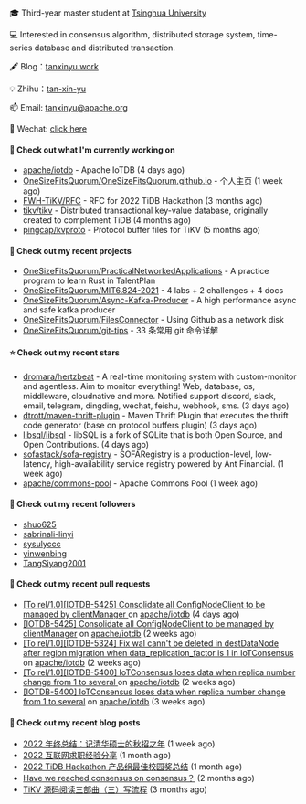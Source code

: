 🎓 Third-year master student at [Tsinghua University](https://www.tsinghua.edu.cn/)

💻 Interested in consensus algorithm, distributed storage system, time-series database and distributed transaction.

🖋 Blog：[tanxinyu.work](https://tanxinyu.work)

💡 Zhihu：[tan-xin-yu](https://www.zhihu.com/people/tan-xin-yu-22)

📫 Email: [tanxinyu@apache.org](mailto:tanxinyu@apache.org)

💬 Wechat: [click here](https://github.com/LebronAl/LebronAl/issues/1)

#### 👷 Check out what I'm currently working on

- [apache/iotdb](https://github.com/apache/iotdb) - Apache IoTDB (4 days ago)
- [OneSizeFitsQuorum/OneSizeFitsQuorum.github.io](https://github.com/OneSizeFitsQuorum/OneSizeFitsQuorum.github.io) - 个人主页 (1 week ago)
- [FWH-TiKV/RFC](https://github.com/FWH-TiKV/RFC) - RFC for 2022 TiDB Hackathon (3 months ago)
- [tikv/tikv](https://github.com/tikv/tikv) - Distributed transactional key-value database, originally created to complement TiDB (4 months ago)
- [pingcap/kvproto](https://github.com/pingcap/kvproto) - Protocol buffer files for TiKV (5 months ago)

#### 🌱 Check out my recent projects

- [OneSizeFitsQuorum/PracticalNetworkedApplications](https://github.com/OneSizeFitsQuorum/PracticalNetworkedApplications) - A practice program to learn Rust in TalentPlan
- [OneSizeFitsQuorum/MIT6.824-2021](https://github.com/OneSizeFitsQuorum/MIT6.824-2021) - 4 labs &#43; 2 challenges &#43; 4 docs
- [OneSizeFitsQuorum/Async-Kafka-Producer](https://github.com/OneSizeFitsQuorum/Async-Kafka-Producer) - A high performance async and safe kafka producer
- [OneSizeFitsQuorum/FilesConnector](https://github.com/OneSizeFitsQuorum/FilesConnector) - Using Github as a network disk
- [OneSizeFitsQuorum/git-tips](https://github.com/OneSizeFitsQuorum/git-tips) - 33 条常用 git 命令详解

#### ⭐ Check out my recent stars

- [dromara/hertzbeat](https://github.com/dromara/hertzbeat) - A real-time monitoring system with custom-monitor and agentless. Aim to monitor everything!  Web, database, os, middleware, cloudnative and more. Notified support discord, slack, email, telegram, dingding, wechat, feishu, webhook, sms. (3 days ago)
- [dtrott/maven-thrift-plugin](https://github.com/dtrott/maven-thrift-plugin) - Maven Thrift Plugin that executes the thrift code generator (base on protocol buffers plugin) (3 days ago)
- [libsql/libsql](https://github.com/libsql/libsql) - libSQL is a fork of SQLite that is both Open Source, and Open Contributions. (4 days ago)
- [sofastack/sofa-registry](https://github.com/sofastack/sofa-registry) - SOFARegistry is a production-level, low-latency, high-availability service registry powered by Ant Financial.  (1 week ago)
- [apache/commons-pool](https://github.com/apache/commons-pool) - Apache Commons Pool (1 week ago)

#### 👯 Check out my recent followers

- [shuo625](https://github.com/shuo625)
- [sabrinali-linyi](https://github.com/sabrinali-linyi)
- [sysulyccc](https://github.com/sysulyccc)
- [yinwenbing](https://github.com/yinwenbing)
- [TangSiyang2001](https://github.com/TangSiyang2001)

#### 🔨 Check out my recent pull requests

- [[To rel/1.0][IOTDB-5425] Consolidate all ConfigNodeClient to be managed by clientManager ](https://github.com/apache/iotdb/pull/8911) on [apache/iotdb](https://github.com/apache/iotdb) (4 days ago)
- [[IOTDB-5425] Consolidate all ConfigNodeClient to be managed by clientManager](https://github.com/apache/iotdb/pull/8891) on [apache/iotdb](https://github.com/apache/iotdb) (2 weeks ago)
- [[To rel/1.0][IOTDB-5324] Fix wal cann&#39;t be deleted in destDataNode after region migration when data_replication_factor is 1 in IoTConsensus ](https://github.com/apache/iotdb/pull/8876) on [apache/iotdb](https://github.com/apache/iotdb) (2 weeks ago)
- [[To rel/1.0][IOTDB-5400] IoTConsensus loses data when replica number change from 1 to several ](https://github.com/apache/iotdb/pull/8854) on [apache/iotdb](https://github.com/apache/iotdb) (2 weeks ago)
- [[IOTDB-5400] IoTConsensus loses data when replica number change from 1 to several](https://github.com/apache/iotdb/pull/8837) on [apache/iotdb](https://github.com/apache/iotdb) (3 weeks ago)

#### 📜 Check out my recent blog posts

- [2022 年终总结：记清华硕士的秋招之年](https://tanxinyu.work/2022-annual-summary/) (1 week ago)
- [2022 互联网求职经验分享](https://tanxinyu.work/2022-internet-job-hunting-experience-sharing/) (1 month ago)
- [2022 TiDB Hackathon 产品组最佳校园奖总结](https://tanxinyu.work/2022-tidb-hackathon/) (1 month ago)
- [Have we reached consensus on consensus？](https://tanxinyu.work/have-we-reached-consensus-on-consensus/) (2 months ago)
- [TiKV 源码阅读三部曲（三）写流程](https://tanxinyu.work/tikv-source-code-reading-write/) (3 months ago)

